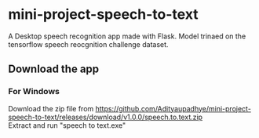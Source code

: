 # mini-project-speech-to-text

A Desktop speech recognition app made with Flask.
Model trinaed on the tensorflow speech reocgnition challenge dataset.

## Download the app
### For Windows
Download the zip file from https://github.com/Adityaupadhye/mini-project-speech-to-text/releases/download/v1.0.0/speech.to.text.zip
<br>Extract and run "speech to text.exe"
